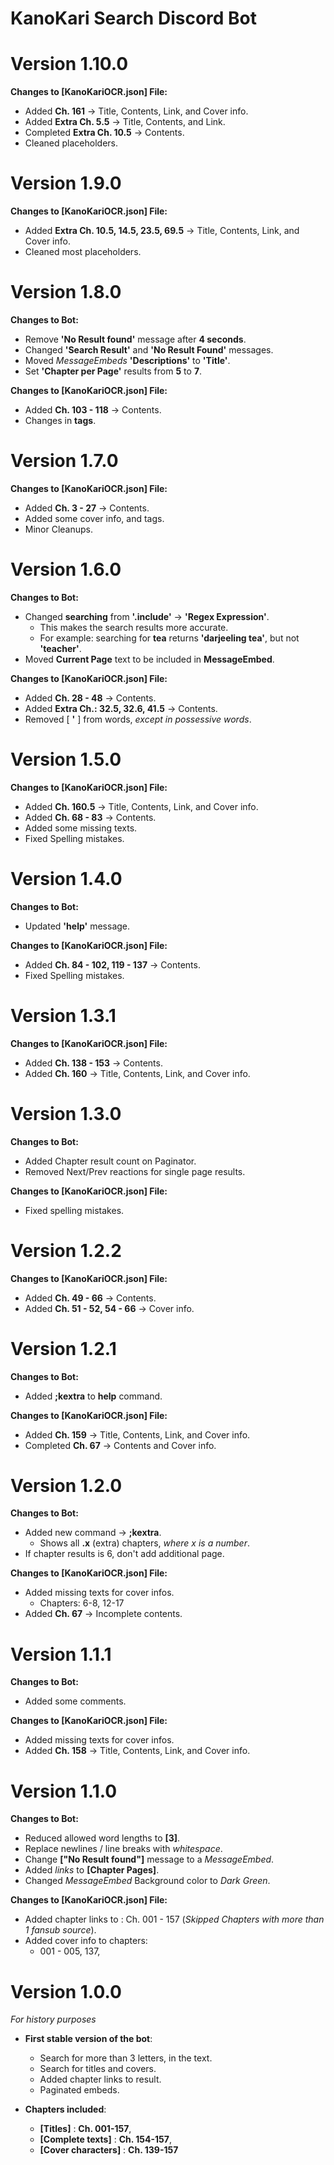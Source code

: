 # KanoKari Search Discord Bot

# Version 1.10.0
  **Changes to [KanoKariOCR.json] File:**
  - Added **Ch. 161** -> Title, Contents, Link, and Cover info.
  - Added **Extra Ch. 5.5** -> Title, Contents, and Link.
  - Completed **Extra Ch. 10.5** -> Contents.
  - Cleaned placeholders.

# Version 1.9.0
  **Changes to [KanoKariOCR.json] File:**
  - Added **Extra Ch. 10.5, 14.5, 23.5, 69.5** -> Title, Contents, Link, and Cover info.
  - Cleaned most placeholders.

# Version 1.8.0
  **Changes to Bot:**
  - Remove **'No Result found'** message after **4 seconds**.
  - Changed **'Search Result'** and **'No Result Found'** messages.
  - Moved *MessageEmbeds* **'Descriptions'** to **'Title'**.
  - Set **'Chapter per Page'** results from **5** to **7**.
  
  **Changes to [KanoKariOCR.json] File:**
  - Added **Ch. 103 - 118** -> Contents.
  - Changes in **tags**.

# Version 1.7.0
  **Changes to [KanoKariOCR.json] File:**
  - Added **Ch. 3 - 27** -> Contents.
  - Added some cover info, and tags.
  - Minor Cleanups.

# Version 1.6.0
  **Changes to Bot:**
  - Changed **searching** from **'.include'** -> **'Regex Expression'**.
    - This makes the search results more accurate.
	- For example: searching for **tea** returns **'darjeeling tea'**, but not **'teacher'**.
  - Moved **Current Page** text to be included in **MessageEmbed**.
  
  **Changes to [KanoKariOCR.json] File:**
  - Added **Ch. 28 - 48** -> Contents.
  - Added **Extra Ch.: 32.5, 32.6, 41.5** -> Contents.
  - Removed [ **'** ] from words, *except in possessive words*.
  
# Version 1.5.0
  **Changes to [KanoKariOCR.json] File:**
  - Added **Ch. 160.5** -> Title, Contents, Link, and Cover info.
  - Added **Ch. 68 - 83** -> Contents.
  - Added some missing texts.
  - Fixed Spelling mistakes.

# Version 1.4.0
  **Changes to Bot:**
  - Updated **'help'** message.
  
  **Changes to [KanoKariOCR.json] File:**
  - Added **Ch. 84 - 102, 119 - 137** -> Contents.
  - Fixed Spelling mistakes.

# Version 1.3.1
  **Changes to [KanoKariOCR.json] File:**
  - Added **Ch. 138 - 153** -> Contents.
  - Added **Ch. 160** -> Title, Contents, Link, and Cover info.

# Version 1.3.0
  **Changes to Bot:**
  - Added Chapter result count on Paginator.
  - Removed Next/Prev reactions for single page results.
	
  **Changes to [KanoKariOCR.json] File:**
  - Fixed spelling mistakes.

# Version 1.2.2
  **Changes to [KanoKariOCR.json] File:**
  - Added **Ch. 49 - 66** -> Contents.
  - Added **Ch. 51 - 52, 54 - 66** -> Cover info.

# Version 1.2.1
  **Changes to Bot:**
  - Added **;kextra** to **help** command.
	
  **Changes to [KanoKariOCR.json] File:**
  - Added **Ch. 159** -> Title, Contents, Link, and Cover info.
  - Completed **Ch. 67** -> Contents and Cover info.

# Version 1.2.0
  **Changes to Bot:**
  - Added new command -> **;kextra**.
    - Shows all **.x** (extra) chapters, *where x is a number*.
  - If chapter results is 6, don't add additional page.
	
  **Changes to [KanoKariOCR.json] File:**
  - Added missing texts for cover infos.
    - Chapters: 6-8, 12-17
  - Added **Ch. 67** -> Incomplete contents.

# Version 1.1.1
  **Changes to Bot:**
  - Added some comments.
	
  **Changes to [KanoKariOCR.json] File:**
  - Added missing texts for cover infos.
  - Added **Ch. 158** -> Title, Contents, Link, and Cover info.
	
# Version 1.1.0
  **Changes to Bot:**
  - Reduced allowed word lengths to **[3]**.
  - Replace newlines / line breaks with *whitespace*.
  - Change **["No Result found"]** message to a *MessageEmbed*.
  - Added *links* to **[Chapter Pages]**.
  - Changed *MessageEmbed* Background color to *Dark Green*.

  **Changes to [KanoKariOCR.json] File:**
  - Added chapter links to : Ch. 001 - 157 (*Skipped Chapters with more than 1 fansub source*).
  - Added cover info to chapters:
    - 001 - 005, 137,

# Version 1.0.0
  *For history purposes*
  
  - **First stable version of the bot**:
    - Search for more than 3 letters, in the text.
    - Search for titles and covers.
    - Added chapter links to result.
    - Paginated embeds.
	
  - **Chapters included**:
	- **[Titles]** : **Ch. 001-157**,
    - **[Complete texts]** : **Ch. 154-157**,
    - **[Cover characters]** : **Ch. 139-157**